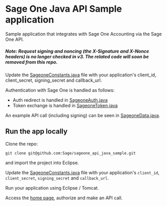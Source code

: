 # Sage One Java API Sample application

Sample application that integrates with Sage One Accounting via the Sage One API.

##### Note: Request signing and noncing (the X-Signature and X-Nonce headers) is no longer checked in v3. The related code will soon be removed from this repo.

Update the [SageoneConstants.java](src/org/sage_one_sample/sageone/SageoneConstants.java) file with your application's client_id, client_secret, signing_secret and callback_url.

Authentication with Sage One is handled as follows:

* Auth redirect is handled in [SageoneAuth.java](src/org/sage_one_sample/sageone/SageoneAuth.java)
* Token exchange is handled in [SageoneToken.java](src/org/sage_one_sample/sageone/SageoneToken.java)

An example API call (including signing) can be seen in [SageoneData.java](src/org/sage_one_sample/sageone/SageoneData.java).

## Run the app locally

Clone the repo:

`git clone git@github.com:Sage/sageone_api_java_sample.git`

and import the project into Eclipse.

Update the [SageoneConstants.java](src/org/sage_one_sample/sageone/SageoneConstants.java) file with your application's `client_id`, `client_secret`, `signing_secret` and `callback_url`.

Run your application using Eclipse / Tomcat.

Access the [home page](http://localhost:8080/SageOneSampleApp), authorize and make an API call.
